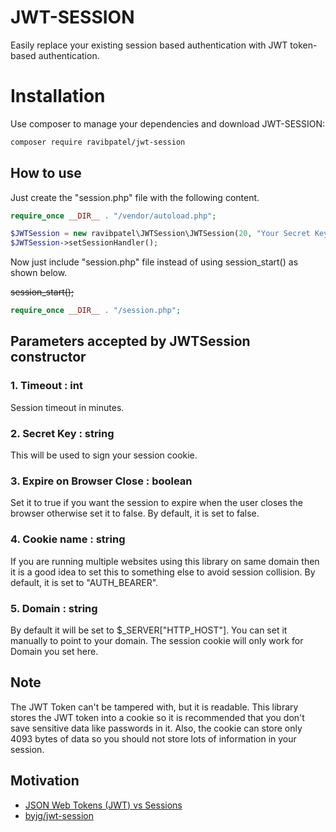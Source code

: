 # JWT-SESSION

Easily replace your existing session based authentication with JWT token-based authentication.

# Installation

Use composer to manage your dependencies and download JWT-SESSION:

```bash
composer require ravibpatel/jwt-session
```

## How to use

Just create the "session.php" file with the following content.

```php
require_once __DIR__ . "/vendor/autoload.php";

$JWTSession = new ravibpatel\JWTSession\JWTSession(20, "Your Secret Key");
$JWTSession->setSessionHandler();
```

Now just include "session.php" file instead of using session_start() as shown below. 

~~session_start();~~

```php
require_once __DIR__ . "/session.php";
```

## Parameters accepted by JWTSession constructor


### 1. Timeout : int

Session timeout in minutes.

### 2. Secret Key : string

This will be used to sign your session cookie.

### 3. Expire on Browser Close : boolean

Set it to true if you want the session to expire when the user closes the browser otherwise set it to false. By default, it is set to false.

### 4. Cookie name : string

If you are running multiple websites using this library on same domain then it is a good idea to set this to something else to avoid session collision. By default, it is set to "AUTH_BEARER".

### 5. Domain : string

By default it will be set to $_SERVER["HTTP_HOST"]. You can set it manually to point to your domain. The session cookie will only work for Domain you set here.

## Note

The JWT Token can't be tampered with, but it is readable. This library stores the JWT token into a cookie so it is recommended that you don't save sensitive data like passwords in it. Also, the cookie can store only 4093 bytes of data so you should not store lots of information in your session.

## Motivation

* [JSON Web Tokens (JWT) vs Sessions](https://float-middle.com/json-web-tokens-jwt-vs-sessions/)
* [byjg/jwt-session](https://github.com/byjg/jwt-session)